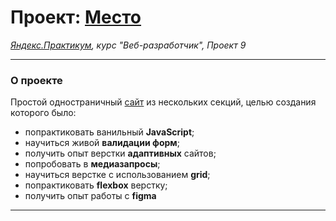 # Проект: [Место](https://pavlovales.github.io/mesto/)
 _[Яндекс.Практикум](https://practicum.yandex.ru/), курс "Веб-разработчик", Проект 9_
___

### О проекте
Простой одностраничный [сайт](https://pavlovales.github.io/mesto/) из нескольких секций, целью создания которого было:
- попрактиковать ванильный **JavaScript**;
- научиться живой **валидации форм**;
- получить опыт верстки **адаптивных** сайтов;
- попробовать в **медиазапросы**;
- научиться верстке с использованием **grid**;
- попрактиковать **flexbox** верстку;
- получить опыт работы с **figma**
___
